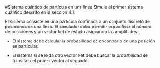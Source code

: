 #Sistema cuántico de partícula en una línea
Simule el primer sistema cuántico descrito en la sección 4.1.

El sistema consiste en una partícula confinada a un conjunto discreto de posiciones en una línea. El simulador debe permitir especificar el número de posiciones y un vector ket de estado asignando las amplitudes.

- El sistema debe calcular la probabilidad de encontrarlo en una posición en particular.

- El sistema si se le da otro vector Ket debe buscar la probabilidad de transitar del primer vector al segundo.
